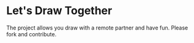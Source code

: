 Let's Draw Together
===========

The project allows you draw with a remote partner and have fun. Please fork and contribute.